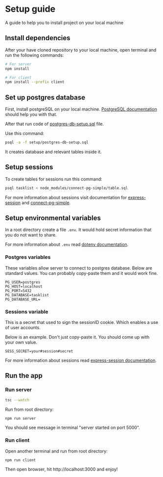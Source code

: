 # Setup guide
A guide to help you to install project on your local machine

## Install dependencies
After your have cloned repository to your local machine, open terminal and run the following commands:
```bash
# For server
npm install

# For client
npm install --prefix client
```
## Set up postgres database
First, install postgreSQL on your local machine. [PostgreSQL documentation](https://www.postgresql.org/download/) should help you with that.

After that run code of [postgres-db-setup.sql](./postgres-db-setup.sql) file. 

Use this command:
```bash
psql -a -f setup/postgres-db-setup.sql
```
It creates database and relevant tables inside it.
## Setup sessions

To create tables for sessions run this command:
```bash
psql tasklist < node_modules/connect-pg-simple/table.sql
```
For more information about sessions visit  documentation for [express-session](https://github.com/expressjs/session) and [connect-pg-simple](https://github.com/voxpelli/node-connect-pg-simple).


## Setup environmental variables
In a root directory create a file `.env`. It would hold secret information that you do not want to share.

For more information about `.env` read [dotenv documentation](https://github.com/motdotla/dotenv).

### Postgres variables
These variables allow server to connect to postgres database. Below are standard values. You can probably copy-paste them and it would work fine.
```
PG_USER=postgres
PG_HOST=localhost
PG_PORT=5432
PG_DATABASE=tasklist
PG_DATABASE_URL=
```

### Sessions variable
This is a secret that used to sign the sessionID cookie. Which enables a use of user accounts.

Below is an example. Don't just copy-paste it. You should come up with your own value.
```
SESS_SECRET=your#session#secret
```
For more information about sessions read [express-session documentation](https://github.com/expressjs/session).

## Run the app
### Run server

```bash
tsc --watch
```

Run from root directory:
```bash
npm run server
```
You should see message in terminal "server started on port 5000".
### Run client
Open another terminal and run from root directory:
```
npm run client
```
Then open browser, hit http://localhost:3000 and enjoy!
